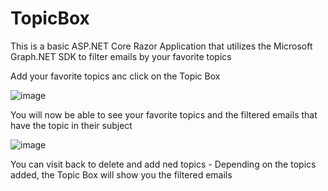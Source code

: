 # TopicBox
This is a basic ASP.NET Core Razor Application that utilizes the Microsoft Graph.NET SDK to filter emails by your favorite topics

Add your favorite topics anc click on the Topic Box

![image](https://user-images.githubusercontent.com/40687015/223735322-4a7a0d87-4ae3-4200-8678-c5350fed016c.png)

You will now be able to see your favorite topics and the filtered emails that have the topic in their subject

![image](https://user-images.githubusercontent.com/40687015/223735772-d73a9a4b-5843-4a46-81e6-5851665c8b9e.png)

You can visit back to delete and add ned topics - Depending on the topics added, the Topic Box will show you the filtered emails
